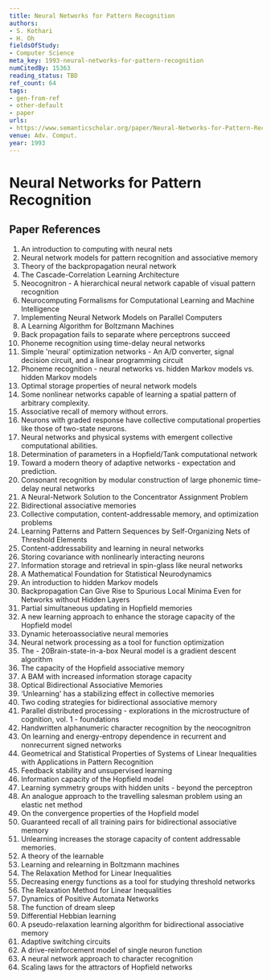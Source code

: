 ```yaml
---
title: Neural Networks for Pattern Recognition
authors:
- S. Kothari
- H. Oh
fieldsOfStudy:
- Computer Science
meta_key: 1993-neural-networks-for-pattern-recognition
numCitedBy: 15363
reading_status: TBD
ref_count: 64
tags:
- gen-from-ref
- other-default
- paper
urls:
- https://www.semanticscholar.org/paper/Neural-Networks-for-Pattern-Recognition-Kothari-Oh/dbc0a468ab103ae29717703d4aa9f682f6a2b664?sort=total-citations
venue: Adv. Comput.
year: 1993
---
```


# Neural Networks for Pattern Recognition

## Paper References

1. An introduction to computing with neural nets
2. Neural network models for pattern recognition and associative memory
3. Theory of the backpropagation neural network
4. The Cascade-Correlation Learning Architecture
5. Neocognitron - A hierarchical neural network capable of visual pattern recognition
6. Neurocomputing Formalisms for Computational Learning and Machine Intelligence
7. Implementing Neural Network Models on Parallel Computers
8. A Learning Algorithm for Boltzmann Machines
9. Back propagation fails to separate where perceptrons succeed
10. Phoneme recognition using time-delay neural networks
11. Simple 'neural' optimization networks - An A/D converter, signal decision circuit, and a linear programming circuit
12. Phoneme recognition - neural networks vs. hidden Markov models vs. hidden Markov models
13. Optimal storage properties of neural network models
14. Some nonlinear networks capable of learning a spatial pattern of arbitrary complexity.
15. Associative recall of memory without errors.
16. Neurons with graded response have collective computational properties like those of two-state neurons.
17. Neural networks and physical systems with emergent collective computational abilities.
18. Determination of parameters in a Hopfield/Tank computational network
19. Toward a modern theory of adaptive networks - expectation and prediction.
20. Consonant recognition by modular construction of large phonemic time-delay neural networks
21. A Neural-Network Solution to the Concentrator Assignment Problem
22. Bidirectional associative memories
23. Collective computation, content-addressable memory, and optimization problems
24. Learning Patterns and Pattern Sequences by Self-Organizing Nets of Threshold Elements
25. Content-addressability and learning in neural networks
26. Storing covariance with nonlinearly interacting neurons
27. Information storage and retrieval in spin-glass like neural networks
28. A Mathematical Foundation for Statistical Neurodynamics
29. An introduction to hidden Markov models
30. Backpropagation Can Give Rise to Spurious Local Minima Even for Networks without Hidden Layers
31. Partial simultaneous updating in Hopfield memories
32. A new learning approach to enhance the storage capacity of the Hopfield model
33. Dynamic heteroassociative neural memories
34. Neural network processing as a tool for function optimization
35. The - 20Brain-state-in-a-box Neural model is a gradient descent algorithm
36. The capacity of the Hopfield associative memory
37. A BAM with increased information storage capacity
38. Optical Bidirectional Associative Memories
39. ‘Unlearning' has a stabilizing effect in collective memories
40. Two coding strategies for bidirectional associative memory
41. Parallel distributed processing - explorations in the microstructure of cognition, vol. 1 - foundations
42. Handwritten alphanumeric character recognition by the neocognitron
43. On learning and energy-entropy dependence in recurrent and nonrecurrent signed networks
44. Geometrical and Statistical Properties of Systems of Linear Inequalities with Applications in Pattern Recognition
45. Feedback stability and unsupervised learning
46. Information capacity of the Hopfield model
47. Learning symmetry groups with hidden units - beyond the perceptron
48. An analogue approach to the travelling salesman problem using an elastic net method
49. On the convergence properties of the Hopfield model
50. Guaranteed recall of all training pairs for bidirectional associative memory
51. Unlearning increases the storage capacity of content addressable memories.
52. A theory of the learnable
53. Learning and relearning in Boltzmann machines
54. The Relaxation Method for Linear Inequalities
55. Decreasing energy functions as a tool for studying threshold networks
56. The Relaxation Method for Linear Inequalities
57. Dynamics of Positive Automata Networks
58. The function of dream sleep
59. Differential Hebbian learning
60. A pseudo-relaxation learning algorithm for bidirectional associative memory
61. Adaptive switching circuits
62. A drive-reinforcement model of single neuron function
63. A neural network approach to character recognition
64. Scaling laws for the attractors of Hopfield networks
